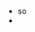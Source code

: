 - so
- 

<!---
3ihhu/3ihhu is a ✨ special ✨ repository because its `README.md` (this file) appears on your GitHub profile.
You can click the Preview link to take a look at your changes.
--->
